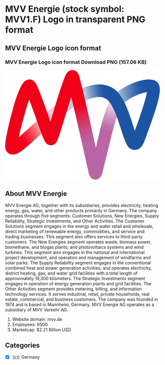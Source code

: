 # MVV Energie (stock symbol: MVV1.F) Logo in transparent PNG format

## MVV Energie Logo icon format

### MVV Energie Logo icon format Download PNG (157.06 KB)

![MVV Energie Logo icon format Download PNG (157.06 KB)](/img/orig/MVV1.F-f2bb7f72.png)

## About MVV Energie

MVV Energie AG, together with its subsidiaries, provides electricity, heating energy, gas, water, and other products primarily in Germany. The company operates through five segments: Customer Solutions, New Energies, Supply Reliability, Strategic Investments, and Other Activities. The Customer Solutions segment engages in the energy and water retail and wholesale, direct marketing of renewable energy, commodities, and service and trading businesses. This segment also offers services to third-party customers. The New Energies segment operates waste, biomass power, biomethane, and biogas plants; and photovoltaics systems and wind turbines. This segment also engages in the national and international project development, and operation and management of windfarms and solar parks. The Supply Reliability segment engages in the conventional combined heat and power generation activities; and operates electricity, district heating, gas, and water grid facilities with a total length of approximately 19,300 kilometers. The Strategic Investments segment engages in operation of energy generation plants and grid facilities. The Other Activities segment provides metering, billing, and information technology services. It serves industrial, retail, private households, real estate, commercial, and business customers. The company was founded in 1974 and is based in Mannheim, Germany. MVV Energie AG operates as a subsidiary of MVV Verkehr AG.

1. Website domain: mvv.de
2. Employees: 6500
3. Marketcap: $2.21 Billion USD


## Categories
- [x] 🇩🇪 Germany
